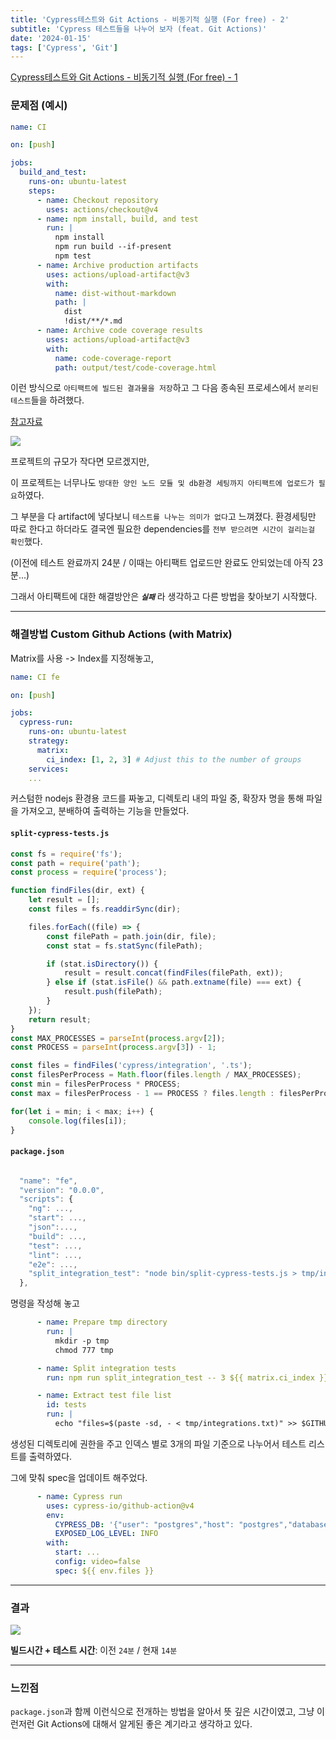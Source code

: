 ```yaml
---
title: 'Cypress테스트와 Git Actions - 비동기적 실행 (For free) - 2'
subtitle: 'Cypress 테스트들을 나누어 보자 (feat. Git Actions)'
date: '2024-01-15'
tags: ['Cypress', 'Git']
---
```



<span class='blogLink'>[Cypress테스트와 Git Actions - 비동기적 실행 (For free) - 1](split_cypress_tests_1)</span>

### 문제점 (예시)

```yaml
name: CI

on: [push]

jobs:
  build_and_test:
    runs-on: ubuntu-latest
    steps:
      - name: Checkout repository
        uses: actions/checkout@v4
      - name: npm install, build, and test
        run: |
          npm install
          npm run build --if-present
          npm test
      - name: Archive production artifacts
        uses: actions/upload-artifact@v3
        with:
          name: dist-without-markdown
          path: |
            dist
            !dist/**/*.md
      - name: Archive code coverage results
        uses: actions/upload-artifact@v3
        with:
          name: code-coverage-report
          path: output/test/code-coverage.html
```

이런 방식으로 `아티팩트에 빌드된 결과물을 저장`하고 그 다음 종속된 프로세스에서 `분리된 테스트`들을 하려했다.

<span class='blogLink'>[참고자료](https://docs.github.com/ko/actions/using-workflows/storing-workflow-data-as-artifacts#uploading-build-and-test-artifacts)</span>


<img class='blogImage' src='/blog/split_ci_2.png'>

프로젝트의 규모가 작다면 모르겠지만, 

이 프로젝트는 너무나도 `방대한 양인 노드 모듈 및 db환경 세팅까지 아티팩트에 업로드가 필요`하였다. 

그 부분을 다 artifact에 넣다보니 `테스트를 나누는 의미가 없다`고 느껴졌다. 환경세팅만 따로 한다고 하더라도 결국엔 필요한 dependencies를 `전부 받으려면 시간이 걸리는걸 확인`했다.

(이전에 테스트 완료까지 24분 / 이때는 아티팩트 업로드만 완료도 안되었는데 아직 23분...)

그래서 아티팩트에 대한 해결방안은 ***`실패`*** 라 생각하고 다른 방법을 찾아보기 시작했다.


----

### 해결방법 Custom Github Actions (with Matrix)

Matrix를 사용 -> Index를 지정해놓고,

```yaml
name: CI fe

on: [push]

jobs:
  cypress-run:
    runs-on: ubuntu-latest
    strategy:
      matrix:
        ci_index: [1, 2, 3] # Adjust this to the number of groups
    services:
    ...
```

커스텀한 nodejs 환경용 코드를 짜놓고, 디렉토리 내의 파일 중, 확장자 명을 통해 파일을 가져오고, 분배하여 출력하는 기능을 만들었다.

#### **`split-cypress-tests.js`**

```javascript
const fs = require('fs');
const path = require('path');
const process = require('process');

function findFiles(dir, ext) {
    let result = [];
    const files = fs.readdirSync(dir);

    files.forEach((file) => {
        const filePath = path.join(dir, file);
        const stat = fs.statSync(filePath);

        if (stat.isDirectory()) {
            result = result.concat(findFiles(filePath, ext));
        } else if (stat.isFile() && path.extname(file) === ext) {
            result.push(filePath);
        }
    });
    return result;
}
const MAX_PROCESSES = parseInt(process.argv[2]);
const PROCESS = parseInt(process.argv[3]) - 1;

const files = findFiles('cypress/integration', '.ts');
const filesPerProcess = Math.floor(files.length / MAX_PROCESSES);
const min = filesPerProcess * PROCESS;
const max = filesPerProcess - 1 == PROCESS ? files.length : filesPerProcess * (PROCESS + 1);

for(let i = min; i < max; i++) {
    console.log(files[i]);
}
```

#### **`package.json`**

```javascript

  "name": "fe",
  "version": "0.0.0",
  "scripts": {
    "ng": ...,
    "start": ...,
    "json":...,
    "build": ...,
    "test": ...,
    "lint": ...,
    "e2e": ...,
    "split_integration_test": "node bin/split-cypress-tests.js > tmp/integrations.txt"
  },
```

명령을 작성해 놓고

```yaml
      - name: Prepare tmp directory
        run: |
          mkdir -p tmp
          chmod 777 tmp

      - name: Split integration tests
        run: npm run split_integration_test -- 3 ${{ matrix.ci_index }}

      - name: Extract test file list
        id: tests
        run: |
          echo "files=$(paste -sd, - < tmp/integrations.txt)" >> $GITHUB_ENV
```

생성된 디렉토리에 권한을 주고 인덱스 별로 3개의 파일 기준으로 나누어서 테스트 리스트를 출력하였다.

그에 맞춰 spec을 업데이트 해주었다.

```yaml
      - name: Cypress run
        uses: cypress-io/github-action@v4
        env:
          CYPRESS_DB: '{"user": "postgres","host": "postgres","database": "DBDB","password": "passpass","port":5432}'
          EXPOSED_LOG_LEVEL: INFO
        with:
          start: ...
          config: video=false
          spec: ${{ env.files }}
```

----


### 결과

<img class='blogImage' src='/blog/split_ci_4.png'>

**빌드시간 + 테스트 시간**: 이전 `24분` / 현재 `14분`

----

### 느낀점

`package.json`과 함께 이런식으로 전개하는 방법을 알아서 뜻 깊은 시간이였고, 
그냥 이런저런 Git Actions에 대해서 알게된 좋은 계기라고 생각하고 있다.